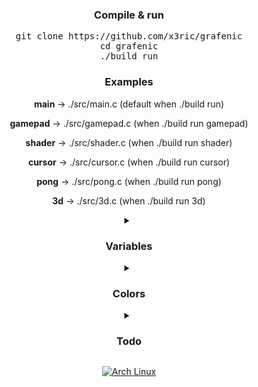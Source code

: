 <div align="center">

### Compile & run

<pre>
git clone https://github.com/x3ric/grafenic
cd grafenic
./build run
</pre>

### Examples

**main** -> ./src/main.c (default when ./build run)

**gamepad** -> ./src/gamepad.c (when ./build run gamepad)

**shader** -> ./src/shader.c (when ./build run shader)

**cursor** -> ./src/cursor.c (when ./build run cursor)

**pong** -> ./src/pong.c (when ./build run pong)

**3d** -> ./src/3d.c (when ./build run 3d)

<details>
<summary><h3>Variables</h3></summary>

**window.width:** Initial width of the window (output)

**window.height:** Initial height of the window (output)

**window.screen_width:** Current width of the screen (output)

**window.screen_height:** Current height of the screen (output)

**window.title:** Window title (input/output)

**window.samples:** Aliasing (input/output)

**window.refresh_rate:** Refresh rate (input/output)

**window.floating:** Window is floating (false by !default)

**window.fullscreen:** Window is fullscreen (true by !default)

**window.vsync:** Vertical sync enabled (true by !default)

**window.hidecursor:** Cursor visibility (true by !default)

**window.transparent:** Transparency enabled (true by !default)

**window.decorated:** Window decoration (false by !default)

**window.hided:** Window visibility (true by !default)

**window.fpslimit:** FPS limit (60 by !default)

**window.fps:** Frames per second (output)

**window.deltatime:** Delta time (output)

**mouse:** Mouse position (x, y) (output)

**mouse.scroll:** Mouse scroll (x, y) (output)

**mouse.moving:** Mouse movement (output)

**window.debug.input:** Debug input (true by !default)

**window.debug.wireframe:** Debug wireframe (true by !default)

**window.debug.fps:** Debug FPS (true by !default)

</details>

<details>
<summary><h3>Colors</h3></summary>
<table>
<tr><td><img src="https://via.placeholder.com/50x30/C8C8C8"></td><td>LIGHTGRAY (Color){ 200, 200, 200}</td></tr>
<tr><td><img src="https://via.placeholder.com/50x30/828282"></td><td>GRAY (Color){ 130, 130, 130}</td></tr>
<tr><td><img src="https://via.placeholder.com/50x30/505050"></td><td>DARKGRAY (Color){ 80, 80, 80}</td></tr>
<tr><td><img src="https://via.placeholder.com/50x30/FDF900"></td><td>YELLOW (Color){ 253, 249, 0}</td></tr>
<tr><td><img src="https://via.placeholder.com/50x30/FFCB00"></td><td>GOLD (Color){ 255, 203, 0}</td></tr>
<tr><td><img src="https://via.placeholder.com/50x30/FFA100"></td><td>ORANGE (Color){ 255, 161, 0}</td></tr>
<tr><td><img src="https://via.placeholder.com/50x30/FF6DC2"></td><td>PINK (Color){ 255, 109, 194}</td></tr>
<tr><td><img src="https://via.placeholder.com/50x30/E62937"></td><td>RED (Color){ 230, 41, 55}</td></tr>
<tr><td><img src="https://via.placeholder.com/50x30/BE2137"></td><td>MAROON (Color){ 190, 33, 55}</td></tr>
<tr><td><img src="https://via.placeholder.com/50x30/00E430"></td><td>GREEN (Color){ 0, 228, 48}</td></tr>
<tr><td><img src="https://via.placeholder.com/50x30/009E2F"></td><td>LIME (Color){ 0, 158, 47}</td></tr>
<tr><td><img src="https://via.placeholder.com/50x30/00752C"></td><td>DARKGREEN (Color){ 0, 117, 44}</td></tr>
<tr><td><img src="https://via.placeholder.com/50x30/66BFFF"></td><td>SKYBLUE (Color){ 102, 191, 255}</td></tr>
<tr><td><img src="https://via.placeholder.com/50x30/0079F1"></td><td>BLUE (Color){ 0, 121, 241}</td></tr>
<tr><td><img src="https://via.placeholder.com/50x30/0052AC"></td><td>DARKBLUE (Color){ 0, 82, 172}</td></tr>
<tr><td><img src="https://via.placeholder.com/50x30/C87AFF"></td><td>PURPLE (Color){ 200, 122, 255}</td></tr>
<tr><td><img src="https://via.placeholder.com/50x30/873CBE"></td><td>VIOLET (Color){ 135, 60, 190}</td></tr>
<tr><td><img src="https://via.placeholder.com/50x30/701F7E"></td><td>DARKPURPLE (Color){ 112, 31, 126}</td></tr>
<tr><td><img src="https://via.placeholder.com/50x30/D3B083"></td><td>BEIGE (Color){ 211, 176, 131}</td></tr>
<tr><td><img src="https://via.placeholder.com/50x30/7F6A4F"></td><td>BROWN (Color){ 127, 106, 79}</td></tr>
<tr><td><img src="https://via.placeholder.com/50x30/4C3F2F"></td><td>DARKBROWN (Color){ 76, 63, 47}</td></tr>
<tr><td><img src="https://via.placeholder.com/50x30/FFFFFF"></td><td>WHITE (Color){ 255, 255, 255}</td></tr>
<tr><td><img src="https://via.placeholder.com/50x30/000000"></td><td>BLACK (Color){ 0, 0, 0}</td></tr>
<tr><td><img src="https://via.placeholder.com/50x30/FF00FF"></td><td>MAGENTA (Color){ 255, 0, 255}</td></tr>
<tr><td></td><td>BLANK (Color){ 0, 0, 0, 0}</td></tr>
</table>
</details>

<details>
<summary><h3>Todo</h3></summary>


**Collision Detection**: Implement collision detection for 3D objects.

**3D Model Importer**: Develop functionality to import various 3D model formats.

**Cubemap**: Add support for cubemap textures for environment mapping.

**Lights & Shadows**: Implement dynamic lighting and shadow effects.

**Camera Rotation on 3D Objects**: Enable camera rotation functionality for 3D objects, such as cubes.

</details>

</p><a href="https://archlinux.org"><img alt="Arch Linux" src="https://img.shields.io/badge/Arch_Linux-1793D1?style=for-the-badge&logo=arch-linux&logoColor=D9E0EE&color=000000&labelColor=97A4E2"/></a><br>
